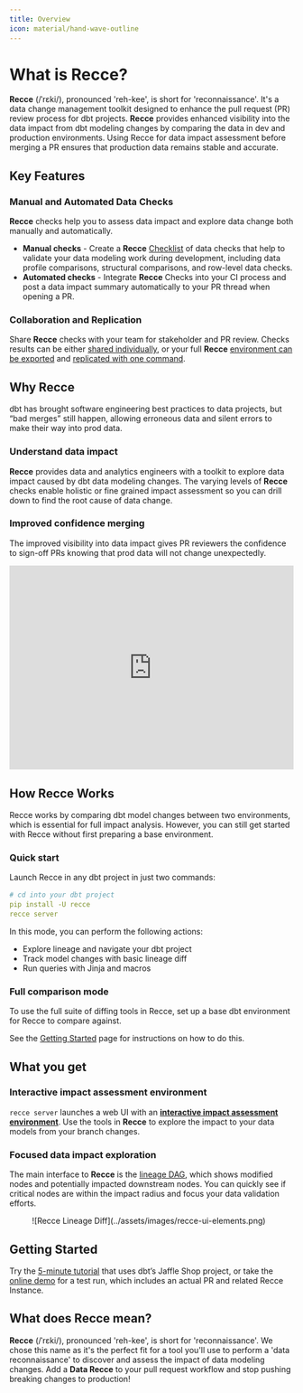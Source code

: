 ```yaml
---
title: Overview
icon: material/hand-wave-outline
---
```



# What is **Recce**?

**Recce** (/ˈrɛki/), pronounced 'reh-kee', is short for 'reconnaissance'. It's a data change management toolkit designed to enhance the pull request (PR) review process for dbt projects. **Recce** provides enhanced visibility into the data impact from dbt modeling changes by comparing the data in dev and production environments. Using Recce for data impact assessment before merging a PR ensures that production data remains stable and accurate.

## Key Features

### Manual and Automated Data Checks

**Recce** checks help you to assess data impact and explore data change both manually and automatically. 

- **Manual checks** - Create a **Recce** <a href="https://medium.com/inthepipeline/build-a-checklist-for-better-dbt-pr-review-913906ff11dd" target="blank">Checklist</a> of data checks that help to validate your data modeling work during development, including data profile comparisons, structural comparisons, and row-level data checks.
- **Automated checks** - Integrate **Recce** Checks into your CI process and post a data impact summary automatically to your PR thread when opening a PR.

### Collaboration and Replication

Share **Recce** checks with your team for stakeholder and PR review. Checks results can be either [shared individually](features/lineage.md#screenshot), or your full **Recce** <a href="https://medium.com/inthepipeline/enhanced-dbt-pr-review-with-reproducible-data-validation-environments-e6c37a15908f" target="_blank">environment can be exported</a> and [replicated with one command](features/state-file.md#review-the-state-file).


## Why Recce

dbt has brought software engineering best practices to data projects, but “bad merges” still happen, allowing erroneous data and silent errors to make their way into prod data.

### Understand data impact

**Recce** provides data and analytics engineers with a toolkit to explore data impact caused by dbt data modeling changes. The varying levels of **Recce** checks enable holistic or fine grained impact assessment so you can drill down to find the root cause of data change.

### Improved confidence merging

The improved visibility into data impact gives PR reviewers the confidence to sign-off PRs knowing that prod data will not change unexpectedly.


<div style="position: relative; padding-bottom: 71.68758716875871%; height: 0;"><iframe src="https://www.loom.com/embed/f6ea8a9b37964cbd9821bb6896d3206f?sid=9c701279-08cd-45c5-b12d-e7967d8f898d" frameborder="0" webkitallowfullscreen mozallowfullscreen allowfullscreen style="position: absolute; top: 0; left: 0; width: 100%; height: 100%;"></iframe></div>


## How Recce Works
Recce works by comparing dbt model changes between two environments, which is essential for full impact analysis. However, you can still get started with Recce without first preparing a base environment.

### Quick start

Launch Recce in any dbt project in just two commands:

```yaml
# cd into your dbt project
pip install -U recce
recce server
```

In this mode, you can perform the following actions:

- Explore lineage and navigate your dbt project
- Track model changes with basic lineage diff
- Run queries with Jinja and macros

### Full comparison mode

To use the full suite of diffing tools in Recce, set up a base dbt environment for Recce to compare against. 

See the [Getting Started](get-started.md) page for instructions on how to do this.

## What you get

### Interactive impact assessment environment

`recce server` launches a web UI with an [**interactive impact assessment environment**](features/lineage.md). Use the tools in **Recce** to explore the impact to your data models from your branch changes.

### Focused data impact exploration

The main interface to **Recce** is the [lineage DAG](features/lineage.md#node-summary), which shows modified nodes and potentially impacted downstream nodes. You can quickly see if critical nodes are within the impact radius and focus your data validation efforts.


<figure markdown>
  ![Recce Lineage Diff](../assets/images/recce-ui-elements.png)
  <figcaption>	</figcaption>
</figure>

## Getting Started

Try the [5-minute tutorial](get-started-jaffle-shop.md) that uses dbt’s Jaffle Shop project, or take the [online demo](demo.md) for a test run, which includes an actual PR and related Recce Instance.


## What does **Recce** mean?

**Recce** (/ˈrɛki/), pronounced 'reh-kee', is short for 'reconnaissance'. We chose this name as it's the perfect fit for a tool you'll use to perform a 'data reconnaissance' to discover and assess the impact of data modeling changes. Add a **Data Recce** to your pull request workflow and stop pushing breaking changes to production!